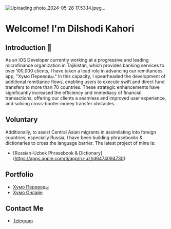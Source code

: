 ![Uploading photo_2024-05-28 17.53.14.jpeg…]()

# Welcome! I'm Dilshodi Kahori
## Introduction 🙂
As an iOS Developer currently working at a progressive and leading microfinance organization in Tajikistan, which provides banking services to over 100,000 clients, I have taken a lead role in advancing our remittances app, "Хумо Переводы." In this capacity, I spearheaded the development of additional remittance flows, enabling users to execute swift and direct fund transfers to more than 70 countries. These strategic enhancements have significantly increased the efficiency and immediacy of financial transactions, offering our clients a seamless and improved user experience, and solving cross-border money transfer obstacles.  

## Voluntary 
Additionally, to assist Central Asian migrants in assimilating into foreign countries, especially Russia, I have been building phrasebooks & dictionaries to cross the language barrier. The latest project of mine is: 
* [Russian-Uzbek Phrasebook & Dictionary] (https://apps.apple.com/tj/app/ru-uz/id6474094730) <br />

## Portfolio
* [Хумо Переводы](https://apps.apple.com/us/app/%D0%BF%D0%B5%D1%80%D0%B5%D0%B2%D0%BE%D0%B4%D1%8B-%D0%B2-%D1%82%D0%B0%D0%B4%D0%B6%D0%B8%D0%BA%D0%B8%D1%81%D1%82%D0%B0%D0%BD/id1497473277) <br />
* [Хумо Онлайн](https://apps.apple.com/us/app/humo-online/id1242252363) <br />

## Contact Me 
* [Telegram](https://t.me/dkahhori)
